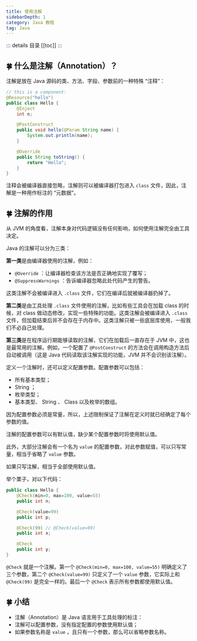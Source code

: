 ```yaml
---
title: 使用注解
sidebarDepth: 1
category: Java 教程
tag: Java
---
```


::: details 目录
[[toc]]
:::

## 🍀 什么是注解（Annotation）？

注解是放在 Java 源码的类、方法、字段、参数前的一种特殊 “注释”：

```java
// this is a component:
@Resource("hello")
public class Hello {
    @Inject
    int n;

    @PostConstruct
    public void hello(@Param String name) {
        System.out.println(name);
    }

    @Override
    public String toString() {
        return "Hello";
    }
}
```

注释会被编译器直接忽略，注解则可以被编译器打包进入 `class` 文件，因此，注解是一种用作标注的 “元数据”。

## 🍀 注解的作用

从 JVM 的角度看，注解本身对代码逻辑没有任何影响，如何使用注解完全由工具决定。

Java 的注解可以分为三类：

**第一类**是由编译器使用的注解，例如：

- `@Override` ：让编译器检查该方法是否正确地实现了覆写；
- `@SuppressWarnings` ：告诉编译器忽略此处代码产生的警告。

这类注解不会被编译进入 `.class` 文件，它们在编译后就被编译器扔掉了。

**第二类**是由工具处理 `.class` 文件使用的注解，比如有些工具会在加载 class 的时候，对 class 做动态修改，实现一些特殊的功能。这类注解会被编译进入 `.class` 文件，但加载结束后并不会存在于内存中。这类注解只被一些底层库使用，一般我们不必自己处理。

**第三类**是在程序运行期能够读取的注解，它们在加载后一直存在于 JVM 中，这也是最常用的注解。例如，一个配置了 `@PostConstruct` 的方法会在调用构造方法后自动被调用（这是 Java 代码读取该注解实现的功能，JVM 并不会识别该注解）。

定义一个注解时，还可以定义配置参数。配置参数可以包括：

- 所有基本类型；
- String ；
- 枚举类型；
- 基本类型、 String 、 Class 以及枚举的数组。

因为配置参数必须是常量，所以，上述限制保证了注解在定义时就已经确定了每个参数的值。

注解的配置参数可以有默认值，缺少某个配置参数时将使用默认值。

此外，大部分注解会有一个名为 `value` 的配置参数，对此参数赋值，可以只写常量，相当于省略了 `value` 参数。

如果只写注解，相当于全部使用默认值。

举个栗子，对以下代码：

```java
public class Hello {
    @Check(min=0, max=100, value=55)
    public int n;

    @Check(value=99)
    public int p;

    @Check(99) // @Check(value=99)
    public int x;

    @Check
    public int y;
}
```

`@Check` 就是一个注解。第一个 `@Check(min=0, max=100, value=55)` 明确定义了三个参数，第二个 `@Check(value=99)` 只定义了一个 `value` 参数，它实际上和 `@Check(99)` 是完全一样的。最后一个 `@Check` 表示所有参数都使用默认值。

## 🍀 小结

- 注解（Annotation）是 Java 语言用于工具处理的标注：
- 注解可以配置参数，没有指定配置的参数使用默认值；
- 如果参数名称是 `value` ，且只有一个参数，那么可以省略参数名称。

